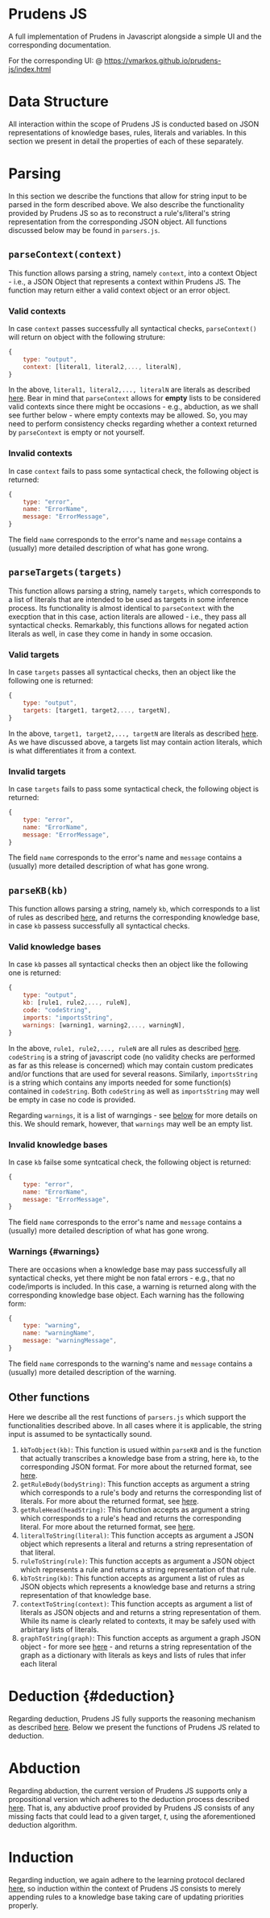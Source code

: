 # Prudens JS
A full implementation of Prudens in Javascript alongside a simple UI and the corresponding documentation.

For the corresponding UI: @ https://vmarkos.github.io/prudens-js/index.html

# Data Structure
All interaction within the scope of Prudens JS is conducted based on JSON representations of knowledge bases, rules, literals and variables. In this section we present in detail the properties of each of these separately.

# Parsing
In this section we describe the functions that allow for string input to be parsed in the form described above. We also describe the functionality provided by Prudens JS so as to reconstruct a rule's/literal's string representation from the corresponding JSON object. All functions discussed below may be found in `parsers.js`.

## `parseContext(context)`
This function allows parsing a string, namely `context`, into a context Object - i.e., a JSON Object that represents a context within Prudens JS. The function may return either a valid context object or an error object.

### Valid contexts
In case `context` passes successfully all syntactical checks, `parseContext()` will return on object with the following struture:
```javascript
{
    type: "output",
    context: [literal1, literal2,..., literalN],
}
```
In the above, `literal1, literal2,..., literalN` are literals as described [here](#data-structure). Bear in mind that `parseContext` allows for **empty** lists to be considered valid contexts since there might be occasions - e.g., abduction, as we shall see further below - where empty contexts may be allowed. So, you may need to perform consistency checks regarding whether a context returned by `parseContext` is empty or not yourself.

### Invalid contexts
In case `context` fails to pass some syntactical check, the following object is returned:
```javascript
{
    type: "error",
    name: "ErrorName",
    message: "ErrorMessage",
}
```
The field `name` corresponds to the error's name and `message` contains a (usually) more detailed description of what has gone wrong.

## `parseTargets(targets)`
This function allows parsing a string, namely `targets`, which corresponds to a list of literals that are intended to be used as targets in some inference process. Its functionality is almost identical to `parseContext` with the execption that in this case, action literals are allowed - i.e., they pass all syntactical checks. Remarkably, this functions allows for negated action literals as well, in case they come in handy in some occasion.

### Valid targets
In case `targets` passes all syntactical checks, then an object like the following one is returned:
```javascript
{
    type: "output",
    targets: [target1, target2,..., targetN],
}
```
In the above, `target1, target2,..., targetN` are literals as described [here](#data-structure). As we have discussed above, a targets list may contain action literals, which is what differentiates it from a context.

### Invalid targets
In case `targets` fails to pass some syntactical check, the following object is returned:
```javascript
{
    type: "error",
    name: "ErrorName",
    message: "ErrorMessage",
}
```
The field `name` corresponds to the error's name and `message` contains a (usually) more detailed description of what has gone wrong.

## `parseKB(kb)`
This function allows parsing a string, namely `kb`, which corresponds to a list of rules as described [here](#Data-Structure), and returns the corresponding knowledge base, in case `kb` passess successfully all syntactical checks.

### Valid knowledge bases
In case `kb` passes all syntactical checks then an object like the following one is returned:
```javascript
{
    type: "output",
    kb: [rule1, rule2,..., ruleN],
    code: "codeString",
    imports: "importsString",
    warnings: [warning1, warning2,..., warningN],
}
```
In the above, `rule1, rule2,..., ruleN` are all rules as described [here](#data-structure). `codeString` is a string of javascript code (no validity checks are performed as far as this release is concerned) which may contain custom predicates and/or functions that are used for several reasons. Similarly, `importsString` is a string which contains any imports needed for some function(s) contained in `codeString`. Both `codeString` as well as `importsString` may well be empty in case no code is provided.

Regarding `warnings`, it is a list of warngings - see [below](#warnings) for more details on this. We should remark, however, that `warnings` may well be an empty list.

### Invalid knowledge bases
In case `kb` failse some syntcatical check, the following object is returned:
```javascript
{
    type: "error",
    name: "ErrorName",
    message: "ErrorMessage",
}
```
The field `name` corresponds to the error's name and `message` contains a (usually) more detailed description of what has gone wrong.

### Warnings {#warnings}
There are occasions when a knowledge base may pass successfully all syntactical checks, yet there might be non fatal errors - e.g., that no code/imports is included. In this case, a warning is returned along with the corresponding knowledge base object. Each warning has the following form:
```javascript
{
    type: "warning",
    name: "warningName",
    message: "warningMessage",
}
```
The field `name` corresponds to the warning's name and `message` contains a (usually) more detailed description of the warning.

## Other functions
Here we describe all the rest functions of `parsers.js` which support the functionalities described above. In all cases where it is applicable, the string input is assumed to be syntactically sound.
1. `kbToObject(kb)`: This function is usued within `parseKB` and is the function that actually transcribes a knowledge base from a string, here `kb`, to the corresponding JSON format. For more about the returned format, see [here](#data-structure).
2. `getRuleBody(bodyString)`: This function accepts as argument a string which corresponds to a rule's body and returns the corresponding list of literals. For more about the returned format, see [here](#data-structure).
3. `getRuleHead(headString)`: This function accepts as argument a string which corresponds to a rule's head and returns the corresponding literal. For more about the returned format, see [here](#data-structure).
4. `literalToString(literal)`: This function accepts as argument a JSON object which represents a literal and returns a string representation of that literal.
5. `ruleToString(rule)`: This function accepts as argument a JSON object which represents a rule and returns a string representation of that rule.
6. `kbToString(kb)`: This function accepts as argument a list of rules as JSON objects which represents a knowledge base and returns a string representation of that knowledge base.
7. `contextToString(context)`: This function accepts as argument a list of literals as JSON objects and and returns a string representation of them. While its name is clearly related to contexts, it may be safely used with arbirtary lists of literals.
8. `graphToString(graph)`: This function accepts as argument a graph JSON object - for more see [here](#deduction) - and returns a string representation of the graph as a dictionary with literals as keys and lists of rules that infer each literal

# Deduction {#deduction}
Regarding deduction, Prudens JS fully supports the reasoning mechanism as described [here](https://www.internetofus.eu/wp-content/uploads/sites/38/2021/05/Michael_2019_MachineCoaching.pdf). Below we present the functions of Prudens JS related to deduction.

# Abduction
Regarding abduction, the current version of Prudens JS supports only a propositional version which adheres to the deduction process described [here](https://www.internetofus.eu/wp-content/uploads/sites/38/2021/05/Michael_2019_MachineCoaching.pdf). That is, any abductive proof provided by Prudens JS consists of any missing facts that could lead to a given target, _t_, using the aforementioned deduction algorithm.

# Induction
Regarding induction, we again adhere to the learning protocol declared [here](https://www.internetofus.eu/wp-content/uploads/sites/38/2021/05/Michael_2019_MachineCoaching.pdf), so induction within the context of Prudens JS consists to merely appending rules to a knowledge base taking care of updating priorities properly.
